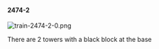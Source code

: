 #### 2474-2
![train-2474-2-0.png](https://github.com/lil-lab/nlvr/raw/master/nlvr/train/images/58/train-2474-2-0.png "train-2474-2-0.png")

There are 2 towers with a black block at the base